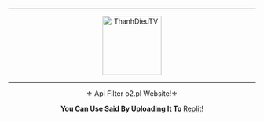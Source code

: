 -----

<p align="center">
<img class="Blob" src="https://i.imgur.com/lSSa9YM.jpg" width="120" height="120" alt="ThanhDieuTV">

</p>

-----

 <p align="center">⚜️ Api Filter o2.pl Website!⚜️</p>
<p align="center">
<strong>You Can Use Said By Uploading It To </strong> <a href="http://replit.com/">Replit</a>!
<br><br>

